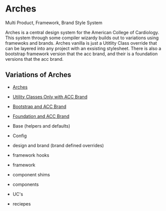 # Arches

Multi Product, Framework, Brand Style System

Arches is a central design system for the American College of Cardiology.   This system through some compiler wizardy builds out to variations using framewoks and brands. Arches vanilla is just a Utitlity Class override that can be layered into any project with an exsisting stylesheet. There is also a bootstrap framework version that the acc brand, and their is a foundation versions that the acc brand. 

## Variations of Arches
- [Arches](index.html)
- [Utility Classes Only with ACC Brand](noframework_acc/)
- [Bootstrap and ACC Brand](boot_acc/)
- [Foundation and ACC Brand](zurb_acc/)

-   Base (helpers and defaults)
-   Config
-   design and brand (brand defined overrides)
-   framework hooks
-   framework
-   component shims
-   components
-   UC's
-   reciepes
